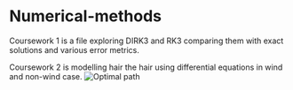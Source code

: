 # Numerical-methods

Coursework 1 is a file exploring DIRK3 and RK3 comparing them with exact solutions and various error metrics.

Coursework 2 is modelling hair the hair using differential equations in wind and non-wind case.
![Optimal path]([https://github.com/AShabirG/maze-solver/blob/main/epoch16_fire_4672steps.png](https://github.com/AShabirG/Numerical-methods/blob/main/hair_in_wind.PNG))
